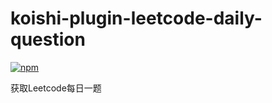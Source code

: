 # koishi-plugin-leetcode-daily-question

[![npm](https://img.shields.io/npm/v/koishi-plugin-leetcode-daily-question?style=flat-square)](https://www.npmjs.com/package/koishi-plugin-leetcode-daily-question)

获取Leetcode每日一题

